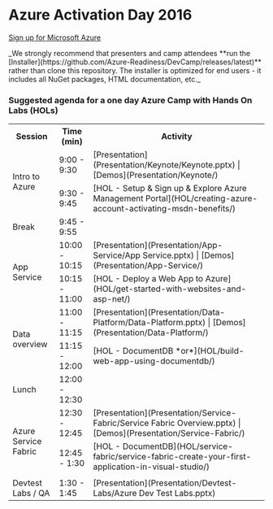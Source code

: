 <html lang="en">
   <head>
      <meta charset="utf-8">
      <meta http-equiv="X-UA-Compatible" content="IE=edge">
      <meta name="viewport" content="width=device-width, initial-scale=1">
      <title>Azure Readiness: DevCamp</title>
	  <link rel="stylesheet" href="style.css">
   </head>
   <body id="home">
      <div class="container">
         <div class="jumbotron">
            <h1>Azure Activation Day 2016</h1>
            <p>
               <a href="https://azure.microsoft.com/en-us/pricing/free-trial/" class="btn btn-success">Sign up for Microsoft Azure</a>
            </p>
            <div class="hidden">_We strongly recommend that presenters and camp attendees **run the [Installer](https://github.com/Azure-Readiness/DevCamp/releases/latest)** 
            rather than clone this repository. The installer is optimized for end users - it includes all NuGet packages, HTML documentation, etc._</div>
         </div>
         <div class="panel panel-default">
            <div class="panel-heading">
               <h3 class="panel-title">Suggested agenda for a one day Azure Camp with Hands On Labs (HOLs)</h3>
            </div>
            <div class="panel-body">
               <table class="table table-bordered table-hover">
                  <col>
                  <col>
                  <col>
                  <tr>
                     <th>Session</th>
                     <th>Time (min)</th>
                     <th>Activity</th>
                  </tr>
                  <tr>
                     <td rowspan=2>Intro to Azure</td>
                     <td>9:00 - 9:30</td>
                     <td>[Presentation](Presentation/Keynote/Keynote.pptx) | [Demos](Presentation/Keynote/)</td>
                  </tr>
                  <tr>
                     <td>9:30 - 9:45</td>
                     <td>[HOL - Setup & Sign up & Explore Azure Management Portal](HOL/creating-azure-account-activating-msdn-benefits/)</td>
                  </tr>
                  <tr>
                     <td>Break</td>
                     <td>9:45 - 9:55</td>
                     <td></td>
                  </tr>
                   <tr>
                     <td rowspan=3>App Service</td>
                     <td>10:00 - 10:15</td>
                     <td>[Presentation](Presentation/App-Service/App Service.pptx) | [Demos](Presentation/App-Service/)</td>
                  </tr>
                 <tr>
                     <td>10:15 - 11:00</td>
                     <td>[HOL - Deploy a Web App to Azure](HOL/get-started-with-websites-and-asp-net/)</td>
                  </tr>
                  <tr></tr>
                  <tr>
                     <td rowspan=3>Data overview</td>
                     <td>11:00 - 11:15</td>
                     <td>[Presentation](Presentation/Data-Platform/Data-Platform.pptx) | [Demos](Presentation/Data-Platform/)</td>
                  </tr>
                  <tr>
                     <td rowspan=2>11:15 - 12:00</td>
                     <td>[HOL - DocumentDB *or*](HOL/build-web-app-using-documentdb/)</td>
                  </tr>
                  <tr></tr>
                  <tr>
                     <td>Lunch</td>
                     <td>12:00 - 12:30</td>
                     <td></td>
                  </tr>
                  <tr>
                     <td rowspan=3>Azure Service Fabric</td>
                     <td>12:30 - 12:45</td>
                     <td>[Presentation](Presentation/Service-Fabric/Service Fabric Overview.pptx) | [Demos](Presentation/Service-Fabric/)</td>
                  </tr>
                  <tr>
                     <td rowspan=2>12:45 - 1:30</td>
                     <td>[HOL - DocumentDB](HOL/service-fabric/service-fabric-create-your-first-application-in-visual-studio/)</td>
                  </tr>
                  <tr>
                     <td></td>
                  </tr>
                   <tr>
                     <td rowspan=3>Devtest Labs / QA</td>
                     <td>1:30 - 1:45</td>
                     <td>[Presentation](Presentation/Devtest-Labs/Azure Dev Test Labs.pptx)</td>
                  </tr>
               </table>
            </div>
         </div>
      </div>
   </body>
</html>
